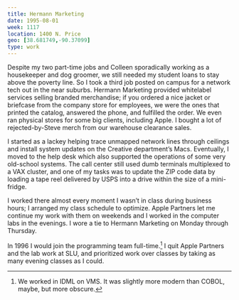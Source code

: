 ```yaml
---
title: Hermann Marketing
date: 1995-08-01
week: 1117
location: 1400 N. Price
geo: [38.681749,-90.37099]
type: work
---
```


Despite my two part-time jobs and Colleen sporadically working as a housekeeper and dog groomer, we still needed my student loans to stay above the poverty line. So I took a third job posted on campus for a network tech out in the near suburbs. Hermann Marketing provided whitelabel services selling branded merchandise; if you ordered a nice jacket or briefcase from the company store for employees, we were the ones that printed the catalog, answered the phone, and fulfilled the order. We even ran physical stores for some big clients, including Apple. I bought a lot of rejected-by-Steve merch from our warehouse clearance sales.

I started as a lackey helping trace unmapped network lines through ceilings and install system updates on the Creative department’s Macs. Eventually, I moved to the help desk which also supported the operations of some very old-school systems. The call center still used dumb terminals multiplexed to a VAX cluster, and one of my tasks was to update the ZIP code data by loading a tape reel delivered by USPS into a drive within the size of a mini-fridge.

I worked there almost every moment I wasn’t in class during business hours; I arranged my class schedule to optimize. Apple Partners let me continue my work with them on weekends and I worked in the computer labs in the evenings. I wore a tie to Hermann Marketing on Monday through Thursday.

In 1996 I would join the programming team full-time.[^VMS] I quit Apple Partners and the lab work at SLU, and prioritized work over classes by taking as many evening classes as I could.

[^VMS]: We worked in IDML on VMS. It was slightly more modern than COBOL, maybe, but more obscure.

